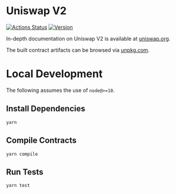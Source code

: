 # Uniswap V2

[![Actions Status](https://github.com/DaikiriFinance/daikiriswap-core/workflows/CI/badge.svg)](https://github.com/DaikiriFinance/daikiriswap-core/actions)
[![Version](https://img.shields.io/npm/v/@daikiri/daikiriswap-core)](https://www.npmjs.com/package/@daikiri/daikiriswap-core)

In-depth documentation on Uniswap V2 is available at [uniswap.org](https://uniswap.org/docs).

The built contract artifacts can be browsed via [unpkg.com](https://unpkg.com/browse/@daikiri/daikiriswap-core@latest/).

# Local Development

The following assumes the use of `node@>=10`.

## Install Dependencies

`yarn`

## Compile Contracts

`yarn compile`

## Run Tests

`yarn test`
